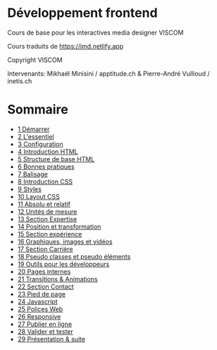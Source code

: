 # Développement frontend
Cours de base pour les interactives media designer VISCOM

Cours traduits de https://imd.netlify.app

Copyright VISCOM

Intervenants: Mikhaél Minisini / apptitude.ch & Pierre-André Vullioud  / inetis.ch



# Sommaire

* [1 Démarrer](01.demarrer.md)
* [2 L'essentiel](02.essentiel.md)
* [3 Configuration](03.configuration.md)
* [4 Introduction HTML](04.intro_html.md)
* [5 Structure de base HTML](05.structure_html.md)
* [6 Bonnes pratiques](06.bonne_pratiques.md)
* [7 Balisage](07.balisage.md)
* [8 Introduction CSS](08_introduction_css.md)
* [9 Styles](09.styles.md)
* [10 Layout CSS](10.mise_en_page.md)
* [11 Absolu et relatif](11.absolut_relatif.md)
* [12 Unités de mesure](12.unite_mesure.md)
* [13 Section Expertise](13.expertise.md)
* [14 Position et transformation](14.postion_transformation.md)
* [15 Section expérience](15.experience.md)
* [16 Graphiques, images et vidéos](16.images_videos.md)
* [17 Section Carrière](17.carriere.md)
* [18 Pseudo classes et pseudo éléments](18.pseudo_classes.md)
* [19 Outils pour les développeurs](19.outils.md)
* [20 Pages internes](20.page.md)
* [21 Transitions & Animations](21.transitions_animations.md)
* [22 Section Contact ](22.contact.md)
* [23 Pied de page](23.pied.md)
* [24 Javascript](24.javascript.md)
* [25 Polices Web](25.polices.md)
* [26 Responsive](26.responsive.md)
* [27 Publier en ligne](27.publier.md)
* [28 Valider et tester](28.valider_tester.md)
* [29 Présentation & suite](29.fin.md)

